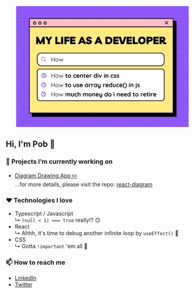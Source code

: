 <p align="center">
  <img alt="my quote" src="./pob_intro4.jpg" width="450" />
</p>

## Hi, I'm Pob 👻

### 🚧 Projects I’m currently working on

- [Diagram Drawing App ✏️](https://react-diagram.netlify.app)  
  ...for more details, please visit the repo: [react-diagram](https://github.com/pobch/react-diagram)

### ❤️ Technologies I love

- Typescript / Javascript  
  ↳ `(null < 1) === true` really!? 🙃
- React  
  ↳ Ahhh, it's time to debug another infinite loop by `useEffect()` 🧨
- CSS  
  ↳ Gotta `!important` 'em all 🚀

### 📫 How to reach me

- [LinkedIn](https://www.linkedin.com/in/pob-ch-b2836baa)
- [Twitter](https://twitter.com/pob_ch)

<!--
**pobch/pobch** is a ✨ _special_ ✨ repository because its `README.md` (this file) appears on your GitHub profile.

Here are some ideas to get you started:

- 🔭 I’m currently working on ...
- 🌱 I’m currently learning ...
- 👯 I’m looking to collaborate on ...
- 🤔 I’m looking for help with ...
- 💬 Ask me about ...
- 📫 How to reach me: ...
- 😄 Pronouns: ...
- ⚡ Fun fact: ...
-->
